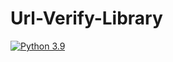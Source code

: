 # Url-Verify-Library
[![Python 3.9](https://img.shields.io/badge/python-3.9-blue.svg?style=for-the-badge&logo=appveyor)](https://www.python.org/downloads/release/python-392/)